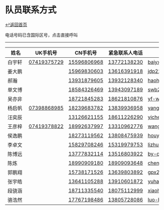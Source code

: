 # 队员联系方式
[↩返回首页](README)

电话号码已含国际区号，点击直接呼叫

---

| 姓名 | UK手机号 | CN手机号 | 紧急联系人电话 | E-mail |
|---------|-----------|-----------|---------------|---------|
|<div style="width: 40pt">白宇轩|[07419375729](tel:+447419375729)|[15596806968](tel:+8615596806968)|[13772138230](tel:+8613772138230)|baiyx22@mails.tsinghua.edu.cn|
| <div style="width: 40pt">姜大鹏| | [15969830603](tel:+8615969830603) | [13616391918](tel:+8613616391918) | jdp22@mails.tsinghua.edu.cn |
| <div style="width: 40pt">郝瀚| | [13931879605](tel:+8613931879605) |[13932128340](tel:+8613932128340)| haoh23@mails.tsinghua.edu.cn |
| <div style="width: 40pt">单文博| | [18584326469](tel:+8618584326469) |[13943097189](tel:+8613943097189)| swb22@mails.tsinghua.edu.cn |
| <div style="width: 40pt">吴亦非| | [18721845283](tel:+8618721845283)|[18621810876](tel:+8618621810876)|yf-wu22@mails.tsinghua.edu.cn|
| <div style="width: 40pt">杨启帆| [07398868985](tel:+447398868985)| [18239683782](tel:+8618239683782) | [13839936958](tel:+8613839936958) | yangqf20@mails.tsinghua.edu.cn|
| <div style="width: 40pt">汪奕辰| | [13126621155](tel:+8613126621155) | [18611226290](tel:+8618611226290) | yichen-w22@mails.tsinghua.edu.cn|
| <div style="width: 40pt">王彦梓| [07419378822](+447419378822)| [18992637997](tel:+8618992637997) | [13310962776](tel:+8613310962776) | wangyanz22@mails.tsinghua.edu.cn|
| <div style="width: 40pt">侯逸鹏| | [18273119562](tel:+8618273119562) | [13808475939](tel:+8613808475939) | houyp23@mails.tsinghua.edu.cn |
| <div style="width: 40pt">李卓文| | [15829708246](tel:+8615829708246) | [15319979753](tel:+8615319979753) | lizhuowe22@mails.tsinghua.edu.cn|
| <div style="width: 40pt">陈博远| | [13777832114](tel:+8613777832114) | [13516803922](tel:+8613516803922) | by-chen22@mails.tsinghua.edu.cn |
| <div style="width: 40pt">陈炼| | [18990909180](tel:+8618990909180) | [18909093648](tel:+8618909093648) | chenlian22@mails.tsinghua.edu.cn|
| <div style="width: 40pt">郭鹏翔| | [15738171526](tel:+8615738171526) | [13639803892](tel:+8613639803892) | gpx20@mails.tsinghua.edu.cn |
| <div style="width: 40pt">张宇皓| | [13641105288](tel:+8613641105288) | [13910601872](tel:+8613910601872) | yuhao-zh22@mails.tsinghua.edu.cn|
| <div style="width: 40pt">段骁涵| | [18711335540](tel:+8618711335540) | [18075112999](tel:+8618075112999) | xiaohan0324@icloud.com|
| <div style="width: 40pt">骆浩然| | [17767198486](tel:+8617767198486) | [13805728086](tel:+8613805728086) | luo-hr22@mails.tsinghua.edu.cn|





